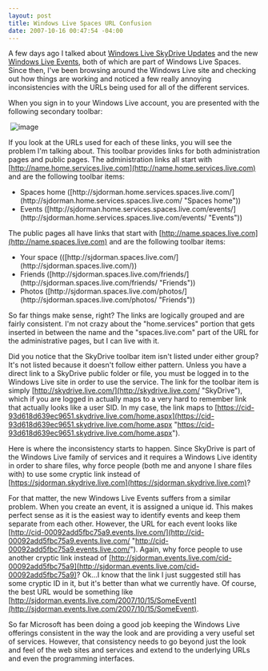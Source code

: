 ```yaml
---
layout: post
title: Windows Live Spaces URL Confusion
date: 2007-10-16 00:47:54 -04:00
---
```


A few days ago I talked about [Windows Live SkyDrive Updates](http://geekswithblogs.net/sdorman/archive/2007/10/12/Windows-Live-SkyDrive-Updates.aspx) and the new [Windows Live Events](http://geekswithblogs.net/sdorman/archive/2007/10/12/Windows-Live-Events.aspx), both of which are part of Windows Live Spaces. Since then, I've been browsing around the Windows Live site and checking out how things are working and noticed a few really annoying inconsistencies with the URLs being used for all of the different services.

When you sign in to your Windows Live account, you are presented with the following secondary toolbar:

 ![image](http://gwb.blob.core.windows.net/sdorman/WindowsLiveWriter/WindowsLiveSpacesURLConfusion_14239/image_3.png) 

If you look at the URLs used for each of these links, you will see the problem I'm talking about. This toolbar provides links for both administration pages and public pages. The administration links all start with [http://name.home.services.live.com](http://name.home.services.live.com) and are the following toolbar items:

*   <div align="left">Spaces home ([http://sjdorman.home.services.spaces.live.com/](http://sjdorman.home.services.spaces.live.com/ "Spaces home"))</div>
*   <div align="left">Events ([http://sjdorman.home.services.spaces.live.com/events/](http://sjdorman.home.services.spaces.live.com/events/ "Events"))</div> 

The public pages all have links that start with [http://name.spaces.live.com](http://name.spaces.live.com) and are the following toolbar items:

*   <div align="left">Your space (([http://sjdorman.spaces.live.com/](http://sjdorman.spaces.live.com/))</div>
*   <div align="left">Friends ([http://sjdorman.spaces.live.com/friends/](http://sjdorman.spaces.live.com/friends/ "Friends"))</div>
*   <div align="left">Photos ([http://sjdorman.spaces.live.com/photos/](http://sjdorman.spaces.live.com/photos/ "Friends"))</div> 

So far things make sense, right? The links are logically grouped and are fairly consistent. I'm not crazy about the "home.services" portion that gets inserted in between the name and the "spaces.live.com" part of the URL for the administrative pages, but I can live with it. 

Did you notice that the SkyDrive toolbar item isn't listed under either group? It's not listed because it doesn't follow either pattern. Unless you have a direct link to a SkyDrive public folder or file, you must be logged in to the Windows Live site in order to use the service. The link for the toolbar item is simply [http://skydrive.live.com/](http://skydrive.live.com/ "SkyDrive"), which if you are logged in actually maps to a very hard to remember link that actually looks like a user SID. In my case, the link maps to [https://cid-93d618d639ec9651.skydrive.live.com/home.aspx](https://cid-93d618d639ec9651.skydrive.live.com/home.aspx "https://cid-93d618d639ec9651.skydrive.live.com/home.aspx"). 

Here is where the inconsistency starts to happen. Since SkyDrive is part of the Windows Live family of services and it requires a Windows Live identity in order to share files, why force people (both me and anyone I share files with) to use some cryptic link instead of [https://sjdorman.skydrive.live.com](https://sjdorman.skydrive.live.com)?

For that matter, the new Windows Live Events suffers from a similar problem. When you create an event, it is assigned a unique id. This makes perfect sense as it is the easiest way to identify events and keep them separate from each other. However, the URL for each event looks like [http://cid-00092add5fbc75a9.events.live.com/](http://cid-00092add5fbc75a9.events.live.com/ "http://cid-00092add5fbc75a9.events.live.com/"). Again, why force people to use another cryptic link instead of [http://sjdorman.events.live.com/cid-00092add5fbc75a9](http://sjdorman.events.live.com/cid-00092add5fbc75a9)? Ok...I know that the link I just suggested still has some cryptic ID in it, but it's better than what we currently have. Of course, the best URL would be something like [http://sjdorman.events.live.com/2007/10/15/SomeEvent](http://sjdorman.events.live.com/2007/10/15/SomeEvent).

So far Microsoft has been doing a good job keeping the Windows Live offerings consistent in the way the look and are providing a very useful set of services. However, that consistency needs to go beyond just the look and feel of the web sites and services and extend to the underlying URLs and even the programming interfaces.
